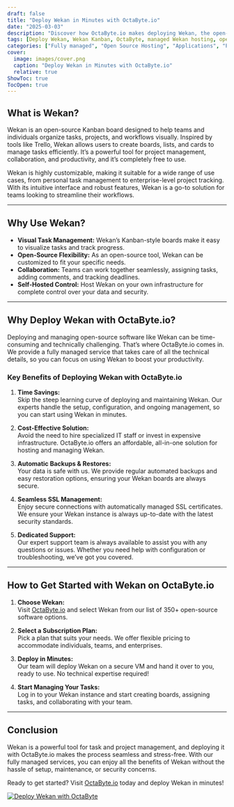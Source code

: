 ```yaml
---
draft: false
title: "Deploy Wekan in Minutes with OctaByte.io"
date: "2025-03-03"
description: "Discover how OctaByte.io makes deploying Wekan, the open-source Kanban board, effortless and hassle-free. Save time, reduce costs, and enjoy fully managed services with automatic backups, SSL management, and expert support."
tags: [Deploy Wekan, Wekan Kanban, OctaByte, managed Wekan hosting, open-source Kanban board, Wekan deployment, managed open-source software, Wekan benefits, OctaByte Wekan, Wekan hosting solution]
categories: ["Fully managed", "Open Source Hosting", "Applications", "Project Management", "Wekan"]
cover:
  image: images/cover.png
  caption: "Deploy Wekan in Minutes with OctaByte.io"
  relative: true
ShowToc: true
TocOpen: true
---
```



## What is Wekan?

Wekan is an open-source Kanban board designed to help teams and individuals organize tasks, projects, and workflows visually. Inspired by tools like Trello, Wekan allows users to create boards, lists, and cards to manage tasks efficiently. It’s a powerful tool for project management, collaboration, and productivity, and it’s completely free to use.

Wekan is highly customizable, making it suitable for a wide range of use cases, from personal task management to enterprise-level project tracking. With its intuitive interface and robust features, Wekan is a go-to solution for teams looking to streamline their workflows.

---

## Why Use Wekan?

- **Visual Task Management:** Wekan’s Kanban-style boards make it easy to visualize tasks and track progress.
- **Open-Source Flexibility:** As an open-source tool, Wekan can be customized to fit your specific needs.
- **Collaboration:** Teams can work together seamlessly, assigning tasks, adding comments, and tracking deadlines.
- **Self-Hosted Control:** Host Wekan on your own infrastructure for complete control over your data and security.

---

## Why Deploy Wekan with OctaByte.io?

Deploying and managing open-source software like Wekan can be time-consuming and technically challenging. That’s where OctaByte.io comes in. We provide a fully managed service that takes care of all the technical details, so you can focus on using Wekan to boost your productivity.

### Key Benefits of Deploying Wekan with OctaByte.io

1. **Time Savings:**  
   Skip the steep learning curve of deploying and maintaining Wekan. Our experts handle the setup, configuration, and ongoing management, so you can start using Wekan in minutes.

2. **Cost-Effective Solution:**  
   Avoid the need to hire specialized IT staff or invest in expensive infrastructure. OctaByte.io offers an affordable, all-in-one solution for hosting and managing Wekan.

3. **Automatic Backups & Restores:**  
   Your data is safe with us. We provide regular automated backups and easy restoration options, ensuring your Wekan boards are always secure.

4. **Seamless SSL Management:**  
   Enjoy secure connections with automatically managed SSL certificates. We ensure your Wekan instance is always up-to-date with the latest security standards.

5. **Dedicated Support:**  
   Our expert support team is always available to assist you with any questions or issues. Whether you need help with configuration or troubleshooting, we’ve got you covered.

---

## How to Get Started with Wekan on OctaByte.io

1. **Choose Wekan:**  
   Visit [OctaByte.io](https://octabyte.io) and select Wekan from our list of 350+ open-source software options.

2. **Select a Subscription Plan:**  
   Pick a plan that suits your needs. We offer flexible pricing to accommodate individuals, teams, and enterprises.

3. **Deploy in Minutes:**  
   Our team will deploy Wekan on a secure VM and hand it over to you, ready to use. No technical expertise required!

4. **Start Managing Your Tasks:**  
   Log in to your Wekan instance and start creating boards, assigning tasks, and collaborating with your team.

---

## Conclusion

Wekan is a powerful tool for task and project management, and deploying it with OctaByte.io makes the process seamless and stress-free. With our fully managed services, you can enjoy all the benefits of Wekan without the hassle of setup, maintenance, or security concerns. 

Ready to get started? Visit [OctaByte.io](https://octabyte.io) today and deploy Wekan in minutes!

[![Deploy Wekan with OctaByte](/images/deploy-on-octabyte.png)](https://octabyte.io/fully-managed-open-source-services/applications/project-management/wekan)